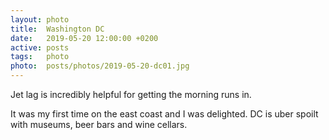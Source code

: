```yaml
---
layout: photo
title:  Washington DC
date:   2019-05-20 12:00:00 +0200
active: posts
tags:   photo
photo:  posts/photos/2019-05-20-dc01.jpg
---
```


Jet lag is incredibly helpful for getting the morning runs in.

It was my first time on the east coast and I was delighted. DC is
uber spoilt with museums, beer bars and wine cellars.
